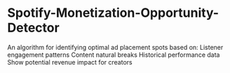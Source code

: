 # Spotify-Monetization-Opportunity-Detector
An algorithm for identifying optimal ad placement spots based on:  Listener engagement patterns Content natural breaks Historical performance data   Show potential revenue impact for creators
